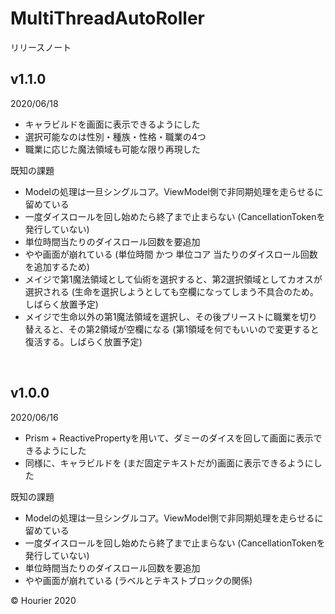 # MultiThreadAutoRoller
リリースノート<br>
## v1.1.0<br>
2020/06/18<br>
- キャラビルドを画面に表示できるようにした
- 選択可能なのは性別・種族・性格・職業の4つ
- 職業に応じた魔法領域も可能な限り再現した

既知の課題
- Modelの処理は一旦シングルコア。ViewModel側で非同期処理を走らせるに留めている
- 一度ダイスロールを回し始めたら終了まで止まらない (CancellationTokenを発行していない)
- 単位時間当たりのダイスロール回数を要追加
- やや画面が崩れている (単位時間 かつ 単位コア 当たりのダイスロール回数を追加するため)
- メイジで第1魔法領域として仙術を選択すると、第2選択領域としてカオスが選択される (生命を選択しようとしても空欄になってしまう不具合のため。しばらく放置予定)
- メイジで生命以外の第1魔法領域を選択し、その後プリーストに職業を切り替えると、その第2領域が空欄になる (第1領域を何でもいいので変更すると復活する。しばらく放置予定)
<br>

## v1.0.0<br>
2020/06/16<br>
- Prism + ReactivePropertyを用いて、ダミーのダイスを回して画面に表示できるようにした
- 同様に、キャラビルドを (まだ固定テキストだが)画面に表示できるようにした

既知の課題
- Modelの処理は一旦シングルコア。ViewModel側で非同期処理を走らせるに留めている
- 一度ダイスロールを回し始めたら終了まで止まらない (CancellationTokenを発行していない)
- 単位時間当たりのダイスロール回数を要追加
- やや画面が崩れている (ラベルとテキストブロックの関係)

&copy; Hourier 2020

